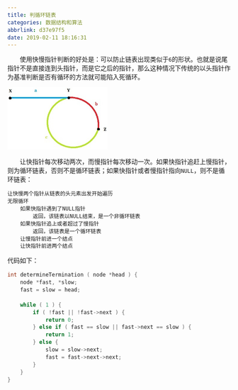 ```yaml
---
title: 判循环链表
categories: 数据结构和算法
abbrlink: d37e97f5
date: 2019-02-11 18:16:31
---
```

&emsp;&emsp;使用快慢指针判断的好处是：可以防止链表出现类似于`6`的形状。也就是说尾指针不是直接连到头指针，而是它之后的指针，那么这种情况下传统的以头指针作为基准判断是否有循环的方法就可能陷入死循环。<!--more-->

<img src="./判循环链表/1.png" height="140" width="226">

&emsp;&emsp;让快指针每次移动两次，而慢指针每次移动一次。如果快指针追赶上慢指针，则为循环链表，否则不是循环链表；如果快指针或者慢指针指向`NULL`，则不是循环链表：

``` cpp
让快慢两个指针从链表的头元素出发开始遍历
无限循环
    如果快指针遇到了NULL指针
        返回，该链表以NULL结束，是一个非循环链表
    如果快指针追上或者超过了慢指针
        返回，该链表是一个循环链表
    让慢指针前进一个结点
    让快指针前进两个结点
```

代码如下：

``` cpp
int determineTermination ( node *head ) {
    node *fast, *slow;
    fast = slow = head;
​
    while ( 1 ) {
        if ( !fast || !fast->next ) {
            return 0;
        } else if ( fast == slow || fast->next == slow ) {
            return 1;
        } else {
            slow = slow->next;
            fast = fast->next->next;
        }
    }
}
```